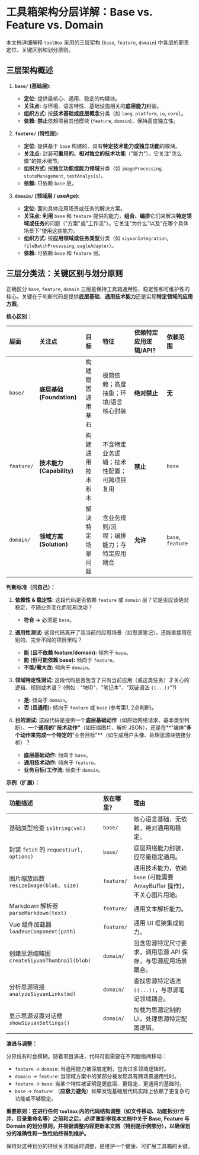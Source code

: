 # 工具箱架构分层详解：Base vs. Feature vs. Domain

本文档详细解释 `toolBox` 采用的三层架构 (`base`, `feature`, `domain`) 中各层的职责定位、关键区别和划分原则。

## 三层架构概述

1.  **`base/` (基础层):**
    *   **定位:** 提供最核心、通用、稳定的构建块。
    *   **关注点:** 与环境、语言特性、基础设施相关的**底层能力**封装。
    *   **组织方式:** 按**技术基础或底层概念**分类（如 `lang`, `platform`, `io`, `core`）。
    *   **依赖:** **禁止**依赖项目其他模块 (`feature`, `domain`)，保持高度独立性。

2.  **`feature/` (特性层):**
    *   **定位:** 提供基于 `base` 构建的、具有**特定技术能力或独立功能**的模块。
    *   **关注点:** 封装**可重用的、相对独立的技术功能**（"能力"）。它关注"怎么做"的技术细节。
    *   **组织方式:** 按**独立功能或能力领域**分类（如 `imageProcessing`, `stateManagement`, `textAnalysis`）。
    *   **依赖:** 只依赖 `base` 层。

3.  **`domain/` (领域层 / useAge):**
    *   **定位:** 面向具体应用场景或任务的解决方案。
    *   **关注点:** **利用** `base` 和 `feature` 提供的能力，**组合、编排**它们来解决**特定领域或任务**的问题（"方案"或"工作流"）。它关注"为什么"以及"在哪个具体场景下"使用这些能力。
    *   **组织方式:** 按**应用领域或任务类型**分类（如 `siyuanIntegration`, `fileBatchProcessing`, `eagleAdapter`）。
    *   **依赖:** 可依赖 `base` 和 `feature` 层。

## 三层分类法：关键区别与划分原则

正确区分 `base`, `feature`, `domain` 三层是保持工具箱通用性、稳定性和可维护性的核心。关键在于判断代码是提供**底层基础**、**通用技术能力**还是实现**特定领域的应用方案**。

**核心区别：**

| 层面      | 关注点                   | 目标             | 特征                                         | 依赖特定应用逻辑/API? | 依赖范围         |
| :-------- | :----------------------- | :--------------- | :------------------------------------------- | :-------------------- | :--------------- |
| `base/`    | **底层基础 (Foundation)** | 构建稳固通用基石 | 极简依赖；高度抽象；环境/语言核心封装       | **绝对禁止**          | **无**           |
| `feature/` | **技术能力 (Capability)** | 构建通用技术积木 | 不含特定业务逻辑；技术性配置；可跨项目复用 | **禁止**              | `base`           |
| `domain/`  | **领域方案 (Solution)**   | 解决特定场景问题 | 含业务规则/流程；编排能力；与特定应用耦合   | **允许**              | `base`, `feature` |

**判断标准（问自己）：**

1.  **依赖性 & 稳定性:** 这段代码是否依赖 `feature` 或 `domain` 层？它是否应该绝对稳定，不随业务变化而轻易改动？
    *   **符合 ->** 必须是 `base`。

2.  **通用性测试:** 这段代码离开了我当前的应用场景（如思源笔记），还能直接用在别的、完全不同的项目里吗？
    *   **能 (且不依赖 feature/domain):** 倾向于 `base`。
    *   **能 (但可能依赖 base):** 倾向于 `feature`。
    *   **不能/需大改:** 倾向于 `domain`。

3.  **领域特定性测试:** 这段代码是否包含了只有当前应用（或这类任务）才关心的逻辑、规则或术语？ (例如："块ID"、"笔记本"、"双链语法 `((...))`"?)
    *   **是:** 倾向于 `domain`。
    *   **否 (且通用):** 倾向于 `feature` 或 `base` (参考第1, 2点判断)。

4.  **目的测试:** 这段代码是提供一个**底层基础动作**（如原始网络请求、基本类型判断）、一个**通用的"技术动作"**（如压缩图片、解析 JSON），还是在**"编排"**多个动作来完成一个特定的**"业务目标"**（如生成用户头像、处理思源块链接分析）？
    *   **底层基础动作:** 倾向于 `base`。
    *   **通用技术动作:** 倾向于 `feature`。
    *   **业务目标/工作流:** 倾向于 `domain`。

**示例（扩展）：**

| 功能描述                             | 放在哪里?   | 理由                                                                   |
| :----------------------------------- | :---------- | :--------------------------------------------------------------------- |
| 基础类型检查 `isString(val)`           | `base/`     | 核心语言基础，无依赖，绝对通用和稳定。                                   |
| 封装 `fetch` 的 `request(url, options)` | `base/`     | 底层网络能力封装，应尽量稳定通用。                                       |
| 图片缩放函数 `resizeImage(blob, size)` | `feature/`  | 通用技术能力，依赖 `base` (可能需要 ArrayBuffer 操作)，不关心图片用途。 |
| Markdown 解析器 `parseMarkdown(text)` | `feature/`  | 通用文本解析能力。                                                       |
| Vue 组件加载器 `loadVueComponent(path)`| `feature/`  | 通用 UI 框架集成能力。                                                  |
| 创建思源缩略图 `createSiyuanThumbnail(blob)` | `domain/`   | 包含思源特定尺寸要求，调用思源 API 保存，与思源应用场景耦合。         |
| 分析思源链接 `analyzeSiyuanLinks(md)` | `domain/`   | 查找思源特定语法 `((...))`，与思源笔记领域耦合。                          |
| 显示思源设置对话框 `showSiyuanSettings()` | `domain/`   | 加载为思源定制的 UI，处理思源特定配置逻辑。                                |

**演进与调整：**

分界线有时会模糊。随着项目演进，代码可能需要在不同层级间移动：
*   `feature` -> `domain`: 当通用能力被深度定制，包含过多领域逻辑时。
*   `domain` -> `feature`: 当领域方案中的某部分被发现具有跨场景通用性时。
*   `feature` -> `base`: 当某个特性被证明是更底层、更稳定、更通用的基础时。
*   `base` -> `feature`: （**应极力避免**）如果发现基础层代码实际上依赖了更复杂的功能或不够稳定。

**重要原则：在进行任何 `toolBox` 内的代码结构调整（如文件移动、功能拆分/合并、目录重命名等）之前和之后，*必须* 重新审视本文档中关于 Base, Feature 与 Domain 的划分原则，并根据调整内容更新本文档（特别是示例部分），以确保划分的准确性和一致性始终得到维护。**

保持对这种划分的持续关注和适时调整，是维护一个健康、可扩展工具箱的关键。 